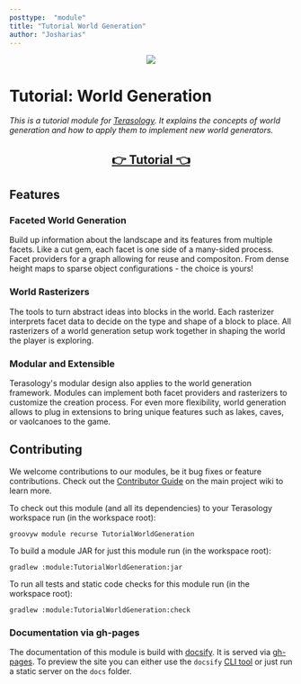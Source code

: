 ```yaml
---
posttype:  "module"  
title: "Tutorial World Generation"
author: "Josharias"
---
```

<div align="center">
<img src="./docs/_media/banner.png">
</div>

# Tutorial: World Generation

_This is a tutorial module for [Terasology].
It explains the concepts of world generation and how to apply them to implement new world generators._

<h2 align="center"><a href="https://terasology.github.io/TutorialWorldGeneration/#/tutorial/">👉 Tutorial 👈</a></h2>

## Features

### Faceted World Generation

Build up information about the landscape and its features from multiple facets.
Like a cut gem, each facet is one side of a many-sided process.
Facet providers for a graph allowing for reuse and compositon.
From dense height maps to sparse object configurations - the choice is yours!

### World Rasterizers

The tools to turn abstract ideas into blocks in the world.
Each rasterizer interprets facet data to decide on the type and shape of a block to place.
All rasterizers of a world generation setup work together in shaping the world the player is exploring.

### Modular and Extensible

Terasology's modular design also applies to the world generation framework.
Modules can implement both facet providers and rasterizers to customize the creation process. 
For even more flexibility, world generation allows to plug in extensions to bring unique features such as lakes, caves, or vaolcanoes to the game.

## Contributing

We welcome contributions to our modules, be it bug fixes or feature contributions. 
Check out the [Contributor Guide][contributor-guide] on the main project wiki to learn more.

To check out this module (and all its dependencies) to your Terasology workspace run (in the workspace root):

```
groovyw module recurse TutorialWorldGeneration
```

To build a module JAR for just this module run (in the workspace root):

```
gradlew :module:TutorialWorldGeneration:jar
```

To run all tests and static code checks for this module run (in the workspace root):

```
gradlew :module:TutorialWorldGeneration:check
```

### Documentation via gh-pages

The documentation of this module is build with [docsify]. 
It is served via [gh-pages].
To preview the site you can either use the `docsify` [CLI tool](https://github.com/docsifyjs/docsify-cli) or just run a static server on the `docs` folder.

<!-- References -->
[Terasology]: https://github.com/MovingBlocks/Terasology
[gh-pages]: https://pages.github.com/
[docsify]: https://docsify.js.org/#/
[contributor-guide]: https://github.com/MovingBlocks/Terasology/wiki/Contributor-Quick-Start
